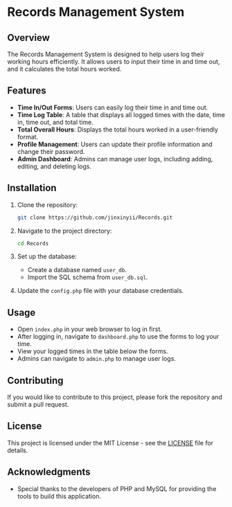 # Records Management System

## Overview
The Records Management System is designed to help users log their working hours efficiently. It allows users to input their time in and time out, and it calculates the total hours worked.

## Features
- **Time In/Out Forms**: Users can easily log their time in and time out.
- **Time Log Table**: A table that displays all logged times with the date, time in, time out, and total time.
- **Total Overall Hours**: Displays the total hours worked in a user-friendly format.
- **Profile Management**: Users can update their profile information and change their password.
- **Admin Dashboard**: Admins can manage user logs, including adding, editing, and deleting logs.

## Installation
1. Clone the repository:
   ```bash
   git clone https://github.com/jinxinyii/Records.git
   ```
2. Navigate to the project directory:
   ```bash
   cd Records
   ```
3. Set up the database:
   - Create a database named `user_db`.
   - Import the SQL schema from `user_db.sql`.

4. Update the `config.php` file with your database credentials.

## Usage
- Open `index.php` in your web browser to log in first.
- After logging in, navigate to `dashboard.php` to use the forms to log your time.
- View your logged times in the table below the forms.
- Admins can navigate to `admin.php` to manage user logs.

## Contributing
If you would like to contribute to this project, please fork the repository and submit a pull request.

## License
This project is licensed under the MIT License - see the [LICENSE](LICENSE) file for details.

## Acknowledgments
- Special thanks to the developers of PHP and MySQL for providing the tools to build this application.